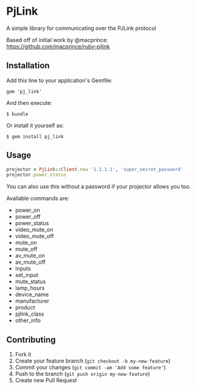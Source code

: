 # PjLink

A simple library for communicating over the PJLink protocol

Based off of initial work by @macprince:
https://github.com/macprince/ruby-pjlink

## Installation

Add this line to your application's Gemfile:

    gem 'pj_link'

And then execute:

    $ bundle

Or install it yourself as:

    $ gem install pj_link

## Usage

```ruby
projector = PjLink::Client.new '1.1.1.1', 'super_secret_password'
projector.power_status
```

You can also use this without a password if your projector allows you too.

Available commands are:
 - power_on
 - power_off
 - power_status
 - video_mute_on
 - video_mute_off
 - mute_on
 - mute_off
 - av_mute_on
 - av_mute_off
 - inputs
 - set_input
 - mute_status
 - lamp_hours
 - device_name
 - manufacturer
 - product
 - pjlink_class
 - other_info

## Contributing

1. Fork it
2. Create your feature branch (`git checkout -b my-new-feature`)
3. Commit your changes (`git commit -am 'Add some feature'`)
4. Push to the branch (`git push origin my-new-feature`)
5. Create new Pull Request
